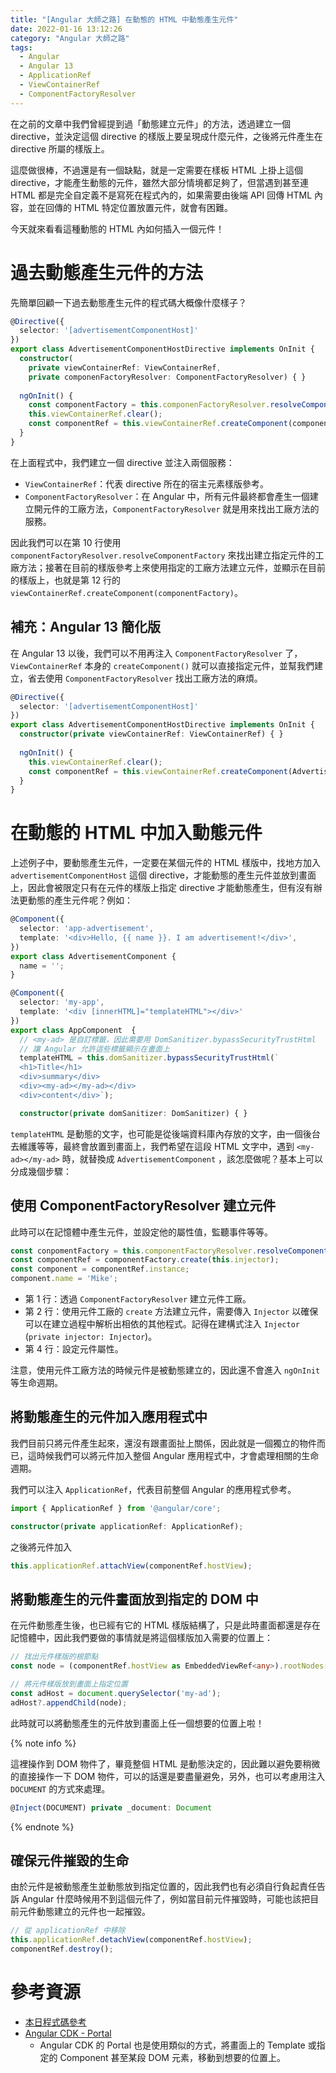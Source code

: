 ```yaml
---
title: "[Angular 大師之路] 在動態的 HTML 中動態產生元件"
date: 2022-01-16 13:12:26
category: "Angular 大師之路"
tags:
  - Angular
  - Angular 13
  - ApplicationRef
  - ViewContainerRef
  - ComponentFactoryResolver
---
```


在之前的文章中我們曾經提到過「動態建立元件」的方法，透過建立一個 directive，並決定這個 directive 的樣版上要呈現成什麼元件，之後將元件產生在 directive 所屬的樣版上。

這麼做很棒，不過還是有一個缺點，就是一定需要在樣板 HTML 上掛上這個 directive，才能產生動態的元件，雖然大部分情境都足夠了，但當遇到甚至連 HTML 都是完全自定義不是寫死在程式內的，如果需要由後端 API 回傳 HTML 內容，並在回傳的 HTML 特定位置放置元件，就會有困難。

今天就來看看這種動態的 HTML 內如何插入一個元件！

<!-- more -->

# 過去動態產生元件的方法

先簡單回顧一下過去動態產生元件的程式碼大概像什麼樣子？

```typescript
@Directive({
  selector: '[advertisementComponentHost]'
})
export class AdvertisementComponentHostDirective implements OnInit {
  constructor(
    private viewContainerRef: ViewContainerRef,
    private componenFactoryResolver: ComponentFactoryResolver) { }
  
  ngOnInit() {
    const componentFactory = this.componenFactoryResolver.resolveComponentFactory(AdvertisementComponent);
    this.viewContainerRef.clear();
    const componentRef = this.viewContainerRef.createComponent(componentFactory);
  }  
}
```

在上面程式中，我們建立一個 directive 並注入兩個服務：

- `ViewContainerRef`：代表 directive 所在的宿主元素樣版參考。
- `ComponentFactoryResolver`：在 Angular 中，所有元件最終都會產生一個建立開元件的工廠方法，`ComponentFactoryResolver` 就是用來找出工廠方法的服務。

因此我們可以在第 10 行使用 `componentFactoryResolver.resolveComponentFactory` 來找出建立指定元件的工廠方法；接著在目前的樣版參考上來使用指定的工廠方法建立元件，並顯示在目前的樣版上，也就是第 12 行的 `viewContainerRef.createComponent(componentFactory)`。

## 補充：Angular 13 簡化版

在 Angular 13 以後，我們可以不用再注入 `ComponentFactoryResolver` 了，`ViewContainerRef` 本身的 `createComponent()` 就可以直接指定元件，並幫我們建立，省去使用 `ComponentFactoryResolver` 找出工廠方法的麻煩。

```typescript
@Directive({
  selector: '[advertisementComponentHost]'
})
export class AdvertisementComponentHostDirective implements OnInit {
  constructor(private viewContainerRef: ViewContainerRef) { }
  
  ngOnInit() {
    this.viewContainerRef.clear();
    const componentRef = this.viewContainerRef.createComponent(AdvertisementComponent);
  }  
}
```

# 在動態的 HTML 中加入動態元件

上述例子中，要動態產生元件，一定要在某個元件的 HTML 樣版中，找地方加入 `advertisementComponentHost` 這個 directive，才能動態的產生元件並放到畫面上，因此會被限定只有在元件的樣版上指定 directive 才能動態產生，但有沒有辦法更動態的產生元件呢？例如：

```typescript
@Component({
  selector: 'app-advertisement',
  template: '<div>Hello, {{ name }}. I am advertisement!</div>',
})
export class AdvertisementComponent {
  name = '';
}

@Component({
  selector: 'my-app',
  template: '<div [innerHTML]="templateHTML"></div>'
})
export class AppComponent  {
  // <my-ad> 是自訂標籤，因此需要用 DomSanitizer.bypassSecurityTrustHtml
  // 讓 Angular 允許這些標籤顯示在畫面上
  templateHTML = this.domSanitizer.bypassSecurityTrustHtml(`
  <h1>Title</h1>
  <div>summary</div>
  <div><my-ad></my-ad></div>
  <div>content</div>`);

  constructor(private domSanitizer: DomSanitizer) { }
```

`templateHTML` 是動態的文字，也可能是從後端資料庫內存放的文字，由一個後台去維護等等，最終會放置到畫面上，我們希望在這段 HTML 文字中，遇到 `<my-ad></my-ad>` 時，就替換成 `AdvertisementComponent` ，該怎麼做呢？基本上可以分成幾個步驟：

## 使用 ComponentFactoryResolver 建立元件

此時可以在記憶體中產生元件，並設定他的屬性值，監聽事件等等。

```typescript
const conpomentFactory = this.componentFactoryResolver.resolveComponentFactory(AdvertisementComponent);
const componentRef = componentFactory.create(this.injector);
const component = componentRef.instance;
component.name = 'Mike';
```

- 第 1 行：透過 `ComponentFactoryResolver` 建立元件工廠。
- 第 2 行：使用元件工廠的 `create` 方法建立元件，需要傳入 `Injector` 以確保可以在建立過程中解析出相依的其他程式。記得在建構式注入 `Injector` (`private injector: Injector`)。
- 第 4 行：設定元件屬性。

注意，使用元件工廠方法的時候元件是被動態建立的，因此還不會進入 `ngOnInit` 等生命週期。

## 將動態產生的元件加入應用程式中

我們目前只將元件產生起來，還沒有跟畫面扯上關係，因此就是一個獨立的物件而已，這時候我們可以將元件加入整個 Angular 應用程式中，才會處理相關的生命週期。

我們可以注入 `ApplicationRef`，代表目前整個 Angular 的應用程式參考。

```typescript
import { ApplicationRef } from '@angular/core';

constructor(private applicationRef: ApplicationRef);
```

之後將元件加入

 ```typescript
 this.applicationRef.attachView(componentRef.hostView);
 ```

## 將動態產生的元件畫面放到指定的 DOM 中

在元件動態產生後，也已經有它的 HTML 樣版結構了，只是此時畫面都還是存在記憶體中，因此我們要做的事情就是將這個樣版加入需要的位置上：

```typescript
// 找出元件樣版的根節點
const node = (componentRef.hostView as EmbeddedViewRef<any>).rootNodes[0];

// 將元件樣版放到畫面上指定位置
const adHost = document.querySelector('my-ad');
adHost?.appendChild(node);
```

此時就可以將動態產生的元件放到畫面上任一個想要的位置上啦！

{% note info %}

這裡操作到 DOM 物件了，畢竟整個 HTML 是動態決定的，因此難以避免要稍微的直接操作一下 DOM 物件，可以的話還是要盡量避免，另外，也可以考慮用注入 `DOCUMENT` 的方式來處理。

```typescript
@Inject(DOCUMENT) private _document: Document
```

{% endnote %}

## 確保元件摧毀的生命

由於元件是被動態產生並動態放到指定位置的，因此我們也有必須自行負起責任告訴 Angular 什麼時候用不到這個元件了，例如當目前元件摧毀時，可能也該把目前元件動態建立的元件也一起摧毀。

```typescript
// 從 applicationRef 中移除
this.applicationRef.detachView(componentRef.hostView);
componentRef.destroy();
```

# 參考資源

- [本日程式碼參考](https://stackblitz.com/edit/angular-dynamic-component-without-templates)
- [Angular CDK - Portal](https://material.angular.io/cdk/portal/overview)
    - Angular CDK 的 Portal 也是使用類似的方式，將畫面上的 Template 或指定的 Component 甚至某段 DOM 元素，移動到想要的位置上。
